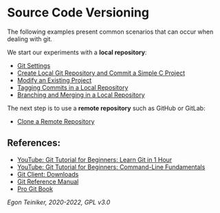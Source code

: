 # Source Code Versioning

The following examples present common scenarios that can occur when dealing with git.

We start our experiments with a **local repository**:

* [Git Settings](doc/GitSettings.md)
* [Create Local Git Repository and Commit a Simple C Project](doc/CreateGitRepositoryAndCommitProject.md)
* [Modify an Existing Project](doc/ModifyProjectFiles.md)
* [Tagging Commits in a Local Repository](doc/TaggingLocalRepository.md)
* [Branching and Merging in a Local Repository](doc/BranchingLocalRepository.md)


The next step is to use a **remote repository** such as GitHub or GitLab:

* [Clone a Remote Repository](doc/CloneRemoteRepository.md)




## References:
* [YouTube: Git Tutorial for Beginners: Learn Git in 1 Hour](https://youtu.be/8JJ101D3knE)
* [YouTube: Git Tutorial for Beginners: Command-Line Fundamentals](https://youtu.be/HVsySz-h9r4)
* [Git Client: Downloads](https://git-scm.com/downloads)
* [Git Reference Manual](https://git-scm.com/docs)
* [Pro Git Book](https://git-scm.com/book/en/v2)

*Egon Teiniker, 2020-2022, GPL v3.0*
